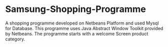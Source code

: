 # Samsung-Shopping-Programme
A shopping programme developed on Netbeans Platform and used Mysql for Database.
This programme uses Java Abstract Window Toolkit provided by Netbeans.
The programme starts with a welcome Screen  product category.
